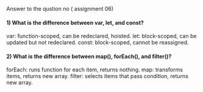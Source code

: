 Answer to  the qustion no ( assignment 06)

#### 1) What is the difference between var, let, and const?
var: function-scoped, can be redeclared, hoisted.
let: block-scoped, can be updated but not redeclared.
const: block-scoped, cannot be reassigned.

#### 2) What is the difference between map(), forEach(), and filter()? 
forEach: runs function for each item, returns nothing.
map: transforms items, returns new array.
filter: selects items that pass condition, returns new array.

